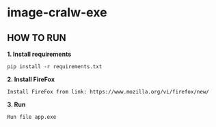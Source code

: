 # image-cralw-exe

## **HOW TO RUN**

**1. Install requirements**

```
pip install -r requirements.txt
```

**2. Install FireFox**

```
Install FireFox from link: https://www.mozilla.org/vi/firefox/new/
```

**3. Run**

```
Run file app.exe
```
